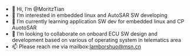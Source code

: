 - 👋 Hi, I’m @MoritzTian
- 👀 I’m interested in embedded linux and AutoSAR SW developing
- 🌱 I’m currently learning application SW dev for embedded linux and CP AuotoSAR
- 💞️ I’m looking to collaborate on onboard ECU SW design and development based on various of operating system in telematics area
- 📫 Please reach me via mailbox:lamborshuo@msn.cn

<!---
MoritzTian/MoritzTian is a ✨ special ✨ repository because its `README.md` (this file) appears on your GitHub profile.
You can click the Preview link to take a look at your changes.
--->
